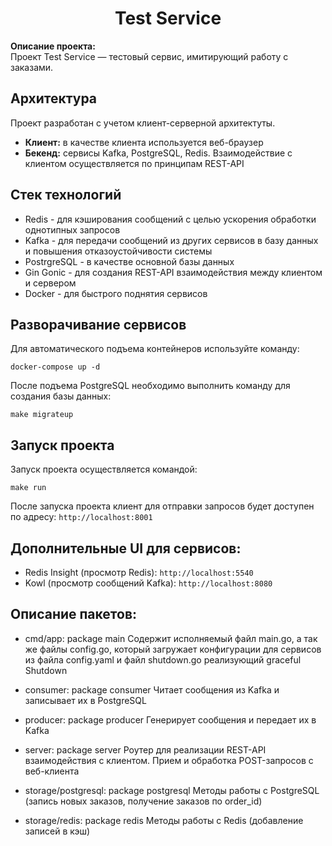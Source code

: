 <p align="center">
    <div align="center">
        <h1>Test Service</h1>
    </div>
</p>

**Описание проекта:**  
Проект Test Service — тестовый сервис, имитирующий работу с заказами.

## Архитектура

Проект разработан с учетом клиент-серверной архитектуты.

- **Клиент:** в качестве клиента используется веб-браузер
- **Бекенд:** сервисы Kafka, PostgreSQL, Redis. Взаимодействие с клиентом осуществляется по принципам REST-API

## Стек технологий

- Redis - для кэширования сообщений с целью ускорения обработки однотипных запросов
- Kafka - для передачи сообщений из других сервисов в базу данных и повышения отказоустойчивости системы
- PostrgreSQL - в качестве основной базы данных
- Gin Gonic - для создания REST-API взаимодействия между клиентом и сервером
- Docker - для быстрого поднятия сервисов

## Разворачивание сервисов

Для автоматического подъема контейнеров используйте команду:

```
docker-compose up -d
```

После подъема PostgreSQL необходимо выполнить команду для создания базы данных:

```
make migrateup
```

## Запуск проекта

Запуск проекта осуществляется командой:

```
make run
```

После запуска проекта клиент для отправки запросов будет доступен по адресу:
`http://localhost:8001`

## Дополнительные UI для сервисов:

- Redis Insight (просмотр Redis): `http://localhost:5540`
- Kowl (просмотр сообщений Kafka): `http://localhost:8080`

## Описание пакетов:

- cmd/app: package main
  Содержит исполняемый файл main.go, а так же файлы config.go, который загружает конфигурации для сервисов из файла config.yaml и файл shutdown.go реализующий graceful Shutdown

- consumer: package consumer
  Читает сообщения из Kafka и записывает их в PostgreSQL

- producer: package producer
  Генерирует сообщения и передает их в Kafka

- server: package server
  Роутер для реализации REST-API взаимодействия с клиентом.
  Прием и обработка POST-запросов с веб-клиента

- storage/postgresql: package postgresql
  Методы работы с PostgreSQL (запись новых заказов, получение заказов по order_id)

- storage/redis: package redis
  Методы работы с Redis (добавление записей в кэш)
